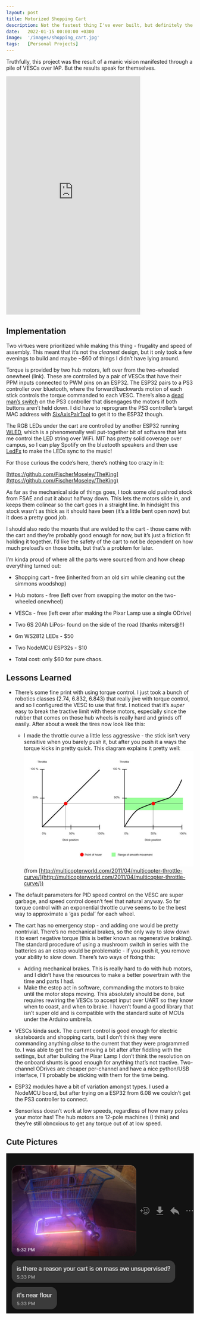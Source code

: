 ```yaml
---
layout: post
title: Motorized Shopping Cart
description: Not the fastest thing I've ever built, but definitely the most fun to ride :)
date:   2022-01-15 00:00:00 +0300
image:  '/images/shopping_cart.jpg'
tags:   [Personal Projects]
---
```


Truthfully, this project was the result of a manic vision manifested through a pile of VESCs over IAP. But the results speak for themselves.

<iframe width="360" height="640"
src="https://www.youtube.com/embed/_9Mg9RTwob0?si=hvTB09PwlBgRaSlo"
title="YouTube video player"
frameborder="0"
allow="accelerometer; autoplay; clipboard-write; encrypted-media; gyroscope; picture-in-picture; web-share"
allowfullscreen></iframe>

## Implementation

Two virtues were prioritized while making this thing - frugality and speed of assembly. This meant that it’s not the *cleanest* design, but it only took a few evenings to build and maybe ~$60 of things I didn’t have lying around.

Torque is provided by two hub motors, left over from the two-wheeled onewheel (link). These are controlled by a pair of VESCs that have their PPM inputs connected to PWM pins on an ESP32. The ESP32 pairs to a PS3 controller over bluetooth, where the forward/backwards motion of each stick controls the torque commanded to each VESC. There’s also a [dead man’s switch](https://en.wikipedia.org/wiki/Dead_man%27s_switch) on the PS3 controller that disengages the motors if both buttons aren’t held down. I did have to reprogram the PS3 controller’s target MAC address with [SixAxisPairTool](https://sixaxispairtool.en.lo4d.com/windows) to get it to the ESP32 though.

The RGB LEDs under the cart are controlled by another ESP32 running [WLED](https://kno.wled.ge/), which is a phenomenally well put-together bit of software that lets me control the LED string over WiFi. MIT has pretty solid coverage over campus, so I can play Spotify on the bluetooth speakers and then use [LedFx](https://ledfx.readthedocs.io/en/master/) to make the LEDs sync to the music!

For those curious the code’s here, there’s nothing too crazy in it:

[https://github.com/FischerMoseley/TheKing](https://github.com/FischerMoseley/TheKing)

As far as the mechanical side of things goes, I took some old pushrod stock from FSAE and cut it about halfway down. This lets the motors slide in, and keeps them colinear so the cart goes in a straight line. In hindsight this stock wasn’t as thick as it should have been (it’s a little bent open now) but it does a pretty good job.

I should also redo the mounts that are welded to the cart - those came with the cart and they’re probably good enough for now, but it’s just a friction fit holding it together. I’d like the safety of the cart to not be dependent on how much preload’s on those bolts, but that’s a problem for later.

I’m kinda proud of where all the parts were sourced from and how cheap everything turned out:

- Shopping cart - free (inherited from an old sim while cleaning out the simmons woodshop)
- Hub motors - free (left over from swapping the motor on the two-wheeled onewheel)
- VESCs - free (left over after making the Pixar Lamp use a single ODrive)
- Two 6S 20Ah LiPos- found on the side of the road (thanks miters@!!)
- 6m WS2812 LEDs - $50
- Two NodeMCU ESP32s  - $10

- Total cost: only $60 for pure chaos.

## Lessons Learned

- There’s some fine print with using torque control. I just took a bunch of robotics classes (2.74, 6.832, 6.843) that really jive with torque control, and so I configured the VESC to use that first. I noticed that it’s *super* easy to break the tractive limit with these motors, especially since the rubber that comes on those hub wheels is really hard and grinds off easily. After about a week the tires now look like this:
    - I made the throttle curve a little less aggressive - the stick isn’t very sensitive when you barely push it, but after you push it a ways the torque kicks in pretty quick. This diagram explains it pretty well:
    ![](../images/ramp.png)
    (from [http://multicopterworld.com/2011/04/multicopter-throttle-curve/](http://multicopterworld.com/2011/04/multicopter-throttle-curve/))


- The default parameters for PID speed control on the VESC are super garbage, and speed control doesn’t feel that natural anyway. So far torque control with an exponential throttle curve seems to be the best way to approximate a ‘gas pedal’ for each wheel.
- The cart has no emergency stop - and adding one would be pretty nontrivial. There’s no mechanical brakes, so the only way to slow down it to exert negative torque (this is better known as regenerative braking). The standard procedure of using a mushroom switch in series with the batteries as an estop would be problematic - if you push it, you remove your ability to slow down. There’s two ways of fixing this:
    - Adding mechanical brakes. This is really hard to do with hub motors, and I didn’t have the resources to make a better powertrain with the time and parts I had.
    - Make the estop act in software, commanding the motors to brake until the motor stops moving. This absolutely should be done, but requires rewiring the VESCs to accept input over UART so they know when to coast, and when to brake. I haven’t found a good library that isn’t super old and is compatible with the standard suite of MCUs under the Arduino umbrella.
- VESCs kinda suck. The current control is good enough for electric skateboards and shopping carts, but I don’t think they were commanding anything *close* to the current that they were programmed to. I was able to get the cart moving a bit after after fiddling with the settings, but after building the Pixar Lamp I don’t think the resolution on the onboard shunts is good enough for anything that’s not tractive. Two-channel ODrives are cheaper per-channel and have a nice python/USB interface, I’ll probably be sticking with them for the time being.
- ESP32 modules have a bit of variation amongst types. I used a NodeMCU board, but after trying on a ESP32 from 6.08 we couldn’t get the PS3 controller to connect.
- Sensorless doesn’t work at low speeds, regardless of how many poles your motor has! The hub motors are 12-pole machines (I think) and they’re still obnoxious to get any torque out of at low speed.

## Cute Pictures

![](../images/cart0.png)